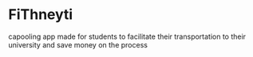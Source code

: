 # FiThneyti
capooling app made for students to facilitate their transportation to their university and save money on the process
